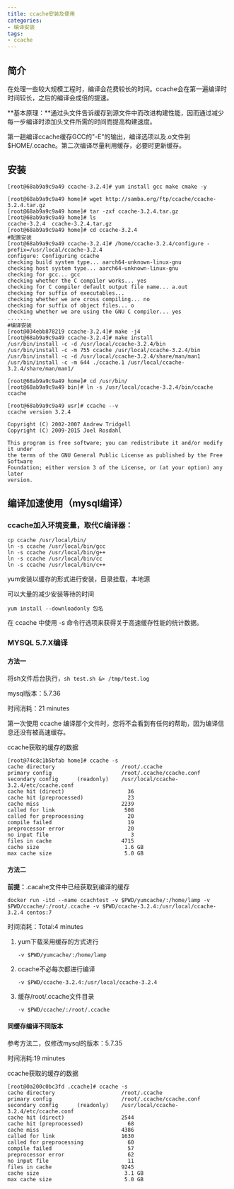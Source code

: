 ```yaml
---
title: ccache安装及使用
categories: 
- 编译安装
tags:
- ccache
---
```


## 简介

在处理一些较大规模工程时，编译会花费较长的时间。ccache会在第一遍编译时时间较长，之后的编译会成倍的提速。

**基本原理：**通过头文件告诉缓存到源文件中而改进构建性能，因而通过减少每一步编译时添加头文件所需的时间而提高构建速度。

第一趟编译ccache缓存GCC的"-E"的输出，编译选项以及.o文件到$HOME/.ccache。第二次编译尽量利用缓存，必要时更新缓存。

## 安装

```shell
[root@68ab9a9c9a49 ccache-3.2.4]# yum install gcc make cmake -y

[root@68ab9a9c9a49 home]# wget http://samba.org/ftp/ccache/ccache-3.2.4.tar.gz
[root@68ab9a9c9a49 home]# tar -zxf ccache-3.2.4.tar.gz
[root@68ab9a9c9a49 home]# ls
ccache-3.2.4  ccache-3.2.4.tar.gz
[root@68ab9a9c9a49 home]# cd ccache-3.2.4
#配置安装
[root@68ab9a9c9a49 ccache-3.2.4]# /home/ccache-3.2.4/configure -prefix=/usr/local/ccache-3.2.4
configure: Configuring ccache
checking build system type... aarch64-unknown-linux-gnu
checking host system type... aarch64-unknown-linux-gnu
checking for gcc... gcc
checking whether the C compiler works... yes
checking for C compiler default output file name... a.out
checking for suffix of executables...
checking whether we are cross compiling... no
checking for suffix of object files... o
checking whether we are using the GNU C compiler... yes
.......
#编译安装
[root@034ebb878219 ccache-3.2.4]# make -j4
[root@68ab9a9c9a49 ccache-3.2.4]# make install
/usr/bin/install -c -d /usr/local/ccache-3.2.4/bin
/usr/bin/install -c -m 755 ccache /usr/local/ccache-3.2.4/bin
/usr/bin/install -c -d /usr/local/ccache-3.2.4/share/man/man1
/usr/bin/install -c -m 644 ./ccache.1 /usr/local/ccache-3.2.4/share/man/man1/

[root@68ab9a9c9a49 home]# cd /usr/bin/
[root@68ab9a9c9a49 bin]# ln -s /usr/local/ccache-3.2.4/bin/ccache ccache

[root@68ab9a9c9a49 usr]# ccache --v
ccache version 3.2.4

Copyright (C) 2002-2007 Andrew Tridgell
Copyright (C) 2009-2015 Joel Rosdahl

This program is free software; you can redistribute it and/or modify it under
the terms of the GNU General Public License as published by the Free Software
Foundation; either version 3 of the License, or (at your option) any later
version.

```

## 编译加速使用（mysql编译）

### ccache加入环境变量，取代C编译器：

```
cp ccache /usr/local/bin/
ln -s ccache /usr/local/bin/gcc
ln -s ccache /usr/local/bin/g++
ln -s ccache /usr/local/bin/cc
ln -s ccache /usr/local/bin/c++
```

yum安装以缓存的形式进行安装，目录挂载，本地源

可以大量的减少安装等待的时间

```
yum install --downloadonly 包名
```

在 ccache 中使用 -s 命令行选项来获得关于高速缓存性能的统计数据。

### MYSQL 5.7.X编译

#### 方法一

将sh文件后台执行，`sh test.sh &> /tmp/test.log`

mysql版本：5.7.36

时间消耗：21 minutes

第一次使用 ccache 编译那个文件时，您将不会看到有任何的帮助，因为编译信息还没有被高速缓存。

ccache获取的缓存的数据

```shel
[root@74c8c1b5bfab home]# ccache -s
cache directory                     /root/.ccache
primary config                      /root/.ccache/ccache.conf
secondary config      (readonly)    /usr/local/ccache-3.2.4/etc/ccache.conf
cache hit (direct)                    36
cache hit (preprocessed)              23
cache miss                          2239
called for link                      508
called for preprocessing              20
compile failed                        19
preprocessor error                    20
no input file                          3
files in cache                      4715
cache size                           1.6 GB
max cache size                       5.0 GB
```

#### 方法二

**前提：**.cacahe文件中已经获取到编译的缓存

```shell
docker run -itd --name ccachtest -v $PWD/yumcache/:/home/lamp -v $PWD/ccache/:/root/.ccache -v $PWD/ccache-3.2.4:/usr/local/ccache-3.2.4 centos:7
```

时间消耗：Total:4 minutes

1. yum下载采用缓存的方式进行

   `-v $PWD/yumcache/:/home/lamp`

2. ccache不必每次都进行编译

   `-v $PWD/ccache-3.2.4:/usr/local/ccache-3.2.4`	

3. 缓存/root/.ccache文件目录

   `-v $PWD/ccache/:/root/.ccache`

#### 同缓存编译不同版本

参考方法二，仅修改mysql的版本：5.7.35

时间消耗:19 minutes

ccache获取的缓存的数据

```shell
[root@0a200c0bc3fd .ccache]# ccache -s
cache directory                     /root/.ccache
primary config                      /root/.ccache/ccache.conf
secondary config      (readonly)    /usr/local/ccache-3.2.4/etc/ccache.conf
cache hit (direct)                  2544
cache hit (preprocessed)              68
cache miss                          4386
called for link                     1630
called for preprocessing              60
compile failed                        57
preprocessor error                    62
no input file                         11
files in cache                      9245
cache size                           3.1 GB
max cache size                       5.0 GB
```

